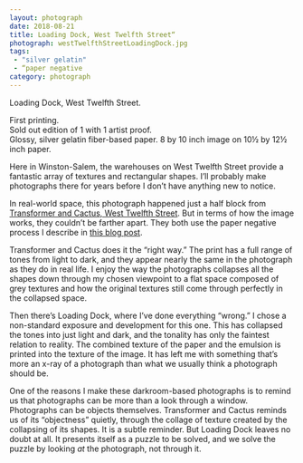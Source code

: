 ```yaml
---
layout: photograph
date: 2018-08-21
title: Loading Dock, West Twelfth Street“
photograph: westTwelfthStreetLoadingDock.jpg
tags: 
 - "silver gelatin"
 - “paper negative
category: photograph
---
```

Loading Dock, West Twelfth Street.

First printing.  
Sold out edition of 1 with 1 artist proof.  
Glossy, silver gelatin fiber-based paper. 8 by 10 inch image on 10&frac12; by 12&frac12; inch paper.

Here in Winston-Salem, the warehouses on West Twelfth Street provide a fantastic array of textures and rectangular shapes. I’ll probably make photographs there for years before I don’t have anything new to notice.

In real-world space, this photograph happened just a half block from [Transformer and Cactus, West Twelfth Street](/photographs/transformer-and-cactus-west-twelfth-street). But in terms of how the image works, they couldn’t be farther apart. They both use the paper negative process I describe in [this blog post](/blog/large-format-paper-negative). 

Transformer and Cactus does it the “right way.” The print has a full range of tones from light to dark, and they appear nearly the same in the photograph as they do in real life. I enjoy the way the photographs collapses all the shapes down through my chosen viewpoint to a flat space composed of grey textures and how the original textures still come through perfectly in the collapsed space.

Then there’s Loading Dock, where I’ve done everything “wrong.” I chose a non-standard exposure and development for this one. This has collapsed the tones into just light and dark, and the tonality has only the faintest relation to reality. The combined texture of the paper and the emulsion is printed into the texture of the image. It has left me with something that’s more an x-ray of a photograph than what we usually think a photograph should be. 

One of the reasons I make these darkroom-based photographs is to remind us that photographs can be more than a look through a window. Photographs can be objects  themselves. Transformer and Cactus reminds us of its “objectness” quietly, through the collage of texture created by the collapsing of its shapes. It is a subtle reminder. But Loading Dock leaves no doubt at all. It presents itself as a puzzle to be solved, and we solve the puzzle by looking _at_ the photograph, not through it.
